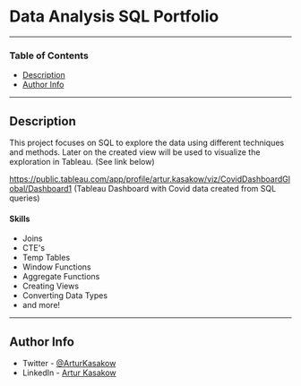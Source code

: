 # Data Analysis SQL Portfolio

---

### Table of Contents

- [Description](#description)
- [Author Info](#author-info)

---

## Description

This project focuses on SQL to explore the data using different techniques and methods.
Later on the created view will be used to visualize the exploration in Tableau. (See link below)

https://public.tableau.com/app/profile/artur.kasakow/viz/CovidDashboardGlobal/Dashboard1
(Tableau Dashboard with Covid data created from SQL queries)

#### Skills

- Joins
- CTE's
- Temp Tables
- Window Functions
- Aggregate Functions
- Creating Views
- Converting Data Types
- and more!


---

## Author Info

- Twitter - [@ArturKasakow](https://twitter.com/arturkasakow)
- LinkedIn - [Artur Kasakow](https://linkedin.com/in/arturkasakow/)
